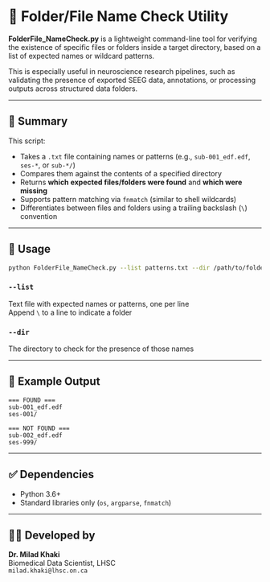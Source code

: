 
# 📁 Folder/File Name Check Utility

**FolderFile_NameCheck.py** is a lightweight command-line tool for verifying the existence of specific files or folders inside a target directory, based on a list of expected names or wildcard patterns.

This is especially useful in neuroscience research pipelines, such as validating the presence of exported SEEG data, annotations, or processing outputs across structured data folders.

---

## 📌 Summary

This script:
- Takes a `.txt` file containing names or patterns (e.g., `sub-001_edf.edf`, `ses-*`, or `sub-*/`)
- Compares them against the contents of a specified directory
- Returns **which expected files/folders were found** and **which were missing**
- Supports pattern matching via `fnmatch` (similar to shell wildcards)
- Differentiates between files and folders using a trailing backslash (`\`) convention

---

## 🧰 Usage

```bash
python FolderFile_NameCheck.py --list patterns.txt --dir /path/to/folder
```

### `--list`  
Text file with expected names or patterns, one per line  
Append `\` to a line to indicate a folder

### `--dir`  
The directory to check for the presence of those names

---

## 🧪 Example Output

```
=== FOUND ===
sub-001_edf.edf
ses-001/

=== NOT FOUND ===
sub-002_edf.edf
ses-999/
```

---

## ✅ Dependencies

- Python 3.6+
- Standard libraries only (`os`, `argparse`, `fnmatch`)

---

## 👨‍💻 Developed by  
**Dr. Milad Khaki**  
Biomedical Data Scientist, LHSC  
`milad.khaki@lhsc.on.ca`

